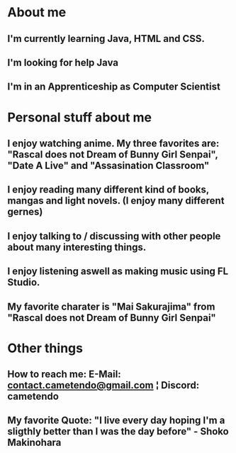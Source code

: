 # About me

## I'm currently learning Java, HTML and CSS.
## I'm looking for help Java
## I'm in an Apprenticeship as Computer Scientist

# Personal stuff about me

## I enjoy watching anime. My three favorites are: "Rascal does not Dream of Bunny Girl Senpai", "Date A Live" and "Assasination Classroom"
## I enjoy reading many different kind of books, mangas and light novels. (I enjoy many different gernes)
## I enjoy talking to / discussing with other people about many interesting things.
## I enjoy listening aswell as making music using FL Studio.
## My favorite charater is "Mai Sakurajima" from "Rascal does not Dream of Bunny Girl Senpai"

# Other things

## How to reach me: E-Mail: contact.cametendo@gmail.com ¦ Discord: cametendo
## My favorite Quote: "I live every day hoping I'm a sligthly better than I was the day before" - Shoko Makinohara


<!--
**Cametendo/Cametendo** is a ✨ _special_ ✨ repository because its `README.md` (this file) appears on your GitHub profile.

Here are some ideas to get you started:

- 🔭 I’m currently working on ...
- 🌱 I’m currently learning ...
- 👯 I’m looking to collaborate on ...
- 🤔 I’m looking for help with ...
- 💬 Ask me about ...
- 📫 How to reach me: ...
- 😄 Pronouns: ...
- ⚡ Fun fact: ...
-->
